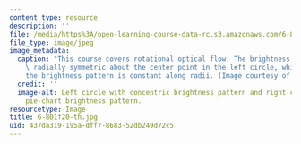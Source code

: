 ```yaml
---
content_type: resource
description: ''
file: /media/https%3A/open-learning-course-data-rc.s3.amazonaws.com/6-801-machine-vision-fall-2020/437da319195adff7868352db249d72c5_6-801f20-th.jpg
file_type: image/jpeg
image_metadata:
  caption: "This course covers rotational optical flow. The brightness pattern is\
    \ radially symmetric about the center point in the left circle, while in the right\_\
    the brightness pattern is constant along radii. (Image courtesy of the instructor.)"
  credit: ''
  image-alt: Left circle with concentric brightness pattern and right circle with
    pie-chart brightness pattern.
resourcetype: Image
title: 6-801f20-th.jpg
uid: 437da319-195a-dff7-8683-52db249d72c5
---
```

